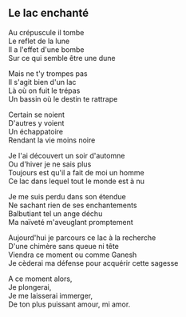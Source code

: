 ## Le lac enchanté

Au crépuscule il tombe  
Le reflet de la lune  
Il a l'effet d'une bombe  
Sur ce qui semble être une dune  

Mais ne t'y trompes pas  
Il s'agit bien d'un lac  
Là où on fuit le trépas  
Un bassin où le destin te rattrape  

Certain se noient  
D'autres y voient  
Un échappatoire  
Rendant la vie moins noire  

Je l'ai découvert un soir d'automne  
Ou d'hiver je ne sais plus  
Toujours est qu'il a fait de moi un homme  
Ce lac dans lequel tout le monde est à nu  

Je me suis perdu dans son étendue  
Ne sachant rien de ses enchantements  
Balbutiant tel un ange déchu  
Ma naïveté m'aveuglant promptement  

Aujourd'hui je parcours ce lac à la recherche  
D'une chimère sans queue ni tête  
Viendra ce moment ou comme Ganesh  
Je cèderai ma défense pour acquérir cette sagesse  

A ce moment alors,  
Je plongerai,  
Je me laisserai immerger,  
De ton plus puissant amour, mi amor.  
